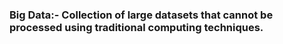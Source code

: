 ### Big Data:- Collection of large datasets that cannot be processed using traditional computing techniques.
               
